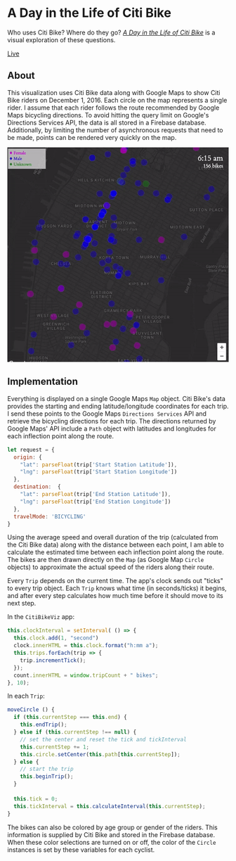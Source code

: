 # A Day in the Life of Citi Bike
Who uses Citi Bike? Where do they go? [*A Day in the Life of Citi Bike*](http://mallorybulkley.com/citi-bike-visualization) is a visual exploration of these questions.

[Live](http://mallorybulkley.com/citi-bike-visualization)


## About
This visualization uses Citi Bike data along with Google Maps to show Citi Bike riders on December 1, 2016. Each circle on the map represents a single rider. I assume that each rider follows the route recommended by Google Maps bicycling directions. To avoid hitting the query limit on Google's Directions Services API, the data is all stored in a Firebase database. Additionally, by limiting the number of asynchronous requests that need to be made, points can be rendered very quickly on the map.

![citi_bikes](./images/citi_bikes.gif)

## Implementation
Everything is displayed on a single Google Maps `Map` object. Citi Bike's data provides the starting and ending latitude/longitude coordinates for each trip. I send these points to the Google Maps `Directions Services` API and retrieve the bicycling directions for each trip. The directions returned by Google Maps' API include a `Path` object with latitudes and longitudes for each inflection point along the route.

```javascript
let request = {
  origin: {
    "lat": parseFloat(trip['Start Station Latitude']),
    "lng": parseFloat(trip['Start Station Longitude'])
  },
  destination:  {
    "lat": parseFloat(trip['End Station Latitude']),
    "lng": parseFloat(trip['End Station Longitude'])
  },
  travelMode: 'BICYCLING'
}
```

Using the average speed and overall duration of the trip (calculated from the Citi Bike data) along with the distance between each point, I am able to calculate the estimated time between each inflection point along the route. The bikes are then drawn directly on the `Map` (as Google Map `Circle` objects) to approximate the actual speed of the riders along their route.

Every `Trip` depends on the current time. The app's clock sends out "ticks" to every trip object. Each `Trip` knows what time (in seconds/ticks) it begins, and after every step calculates how much time before it should move to its next step.

In the `CitiBikeViz` app:
```javascript
this.clockInterval = setInterval( () => {
  this.clock.add(1, "second")
  clock.innerHTML = this.clock.format("h:mm a");
  this.trips.forEach(trip => {
    trip.incrementTick();
  });
  count.innerHTML = window.tripCount + " bikes";
}, 10);
```

In each `Trip`:
```javascript
moveCircle () {
  if (this.currentStep === this.end) {
    this.endTrip();
  } else if (this.currentStep !== null) {
    // set the center and reset the tick and tickInterval
    this.currentStep += 1;
    this.circle.setCenter(this.path[this.currentStep]);
  } else {
    // start the trip
    this.beginTrip();
  }

  this.tick = 0;
  this.tickInterval = this.calculateInterval(this.currentStep);
}
```

The bikes can also be colored by age group or gender of the riders. This information is supplied by Citi Bike and stored in the Firebase database. When these color selections are turned on or off, the color of the `Circle` instances is set by these variables for each cyclist.
